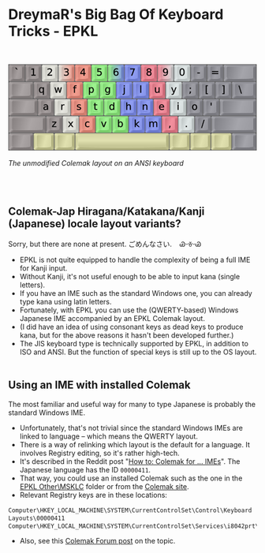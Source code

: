 DreymaR's Big Bag Of Keyboard Tricks - EPKL
===========================================
<br>

![EPKL help image for Colemak on an ANSI board](/Layouts/Colemak/Colemak-ANS_s0_EPKL.png)

_The unmodified Colemak layout on an ANSI keyboard_

<br><br>

Colemak-Jap Hiragana/Katakana/Kanji (Japanese) locale layout variants?
----------------------------------------------------------------------
Sorry, but there are none at present. ごめんなさい.  &nbsp;&nbsp; ᏊᵕꈊᵕᏊ
- EPKL is not quite equipped to handle the complexity of being a full IME for Kanji input.
- Without Kanji, it's not useful enough to be able to input kana (single letters).
- If you have an IME such as the standard Windows one, you can already type kana using latin letters.
- Fortunately, with EPKL you can use the (QWERTY-based) Windows Japanese IME accompanied by an EPKL Colemak layout.
- (I did have an idea of using consonant keys as dead keys to produce kana, but for the above reasons it hasn't been developed further.)
- The JIS keyboard type is technically supported by EPKL, in addition to ISO and ANSI. But the function of special keys is still up to the OS layout.
<br><br>

Using an IME with installed Colemak
-----------------------------------
The most familiar and useful way for many to type Japanese is probably the standard Windows IME.
- Unfortunately, that's not trivial since the standard Windows IMEs are linked to language – which means the QWERTY layout.
- There is a way of relinking which layout is the default for a language. It involves Registry editing, so it's rather high-tech.
- It's described in the Reddit post "[How to: Colemak for ... IMEs][IMEreg]". The Japanese language has the ID `00000411`.
- That way, you could use an installed Colemak such as the one in the [EPKL Other\MSKLC][PklKLC] folder or from the [Colemak site][CmkCom].
- Relevant Registry keys are in these locations:
```
Computer\HKEY_LOCAL_MACHINE\SYSTEM\CurrentControlSet\Control\Keyboard Layouts\00000411
Computer\HKEY_LOCAL_MACHINE\SYSTEM\CurrentControlSet\Services\i8042prt\Parameters
```
- Also, see this [Colemak Forum post][JapCmk] on the topic.

[IMEreg]: https://www.reddit.com/r/Colemak/comments/9rq7vv/how_to_colemak_for_japanese_chinese_and_other/ (Reddit – How to: Colemak for ... IMEs)
[CmkCom]: https://www.colemak.com (The Colemak official site)
[PklKLC]: ../../../Other/MSKLC     (EPKL's Microsoft Keyboard Layout Creator folder)
[JapCmk]: https://forum.colemak.com/topic/2630-japanese-colemak-keyboard-windows/#p25027 (Colemak Forum post on Japanese Colemak IME by registry, 2023-08-20)

